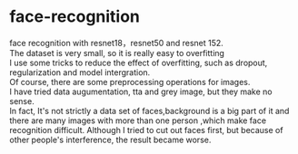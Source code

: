 # face-recognition
face recognition  with resnet18，resnet50 and resnet 152.  
The dataset is very small, so it is really easy to overfitting   
I use some tricks to reduce the effect of overfitting, such as dropout, regularization and model intergration.  
Of course, there are some preprocessing operations for images.  
I have tried data augumentation, tta and grey image, but they make no sense.  
In fact, It's not strictly a data set of faces,background is a big part of it and there are many images with more than one person ,which make face recognition difficult. Although I tried to cut out faces first, but because of other people's interference, the result became worse.
